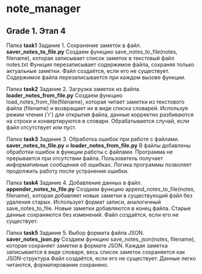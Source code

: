 # note_manager

## Grade 1. Этап 4

Папка **task1** Задание 1. Сохранение заметок в файл. 
**saver_notes_to_file.py**
Создаем функцию save_notes_to_file(notes, filename), которая записывает 
список заметок в текстовый файл notes.txt
Функция перезаписывает содержимое файла, сохраняя только актуальные заметки.
Файл создаётся, если его не существует.
Содержимое файла перезаписывается при каждом вызове функции.

Папка **task2** Задание 2. Загрузка заметок из файла. 
**loader_notes_from_file.py**
Создаем функцию load_notes_from_file(filename), которая читает заметки 
из текстового файла (filename) и возвращает их в виде списка словарей.
Используя режим чтения ('r') для открытия файла, данные корректно разбиваются 
на строки и конвертируются в словари.
Обрабатывается случай, если файл отсутствует или пуст.

Папка **task3** Задание 3. Обработка ошибок при работе с файлами.
**saver_notes_to_file.py** и
**loader_notes_from_file.py**
В файлы добавлены обработки ошибок в функции работы с файлами.
Программа не прерывается при отсутствии файла.
Пользователь получает информативные сообщения об ошибках.
Логика программы позволяет продолжить работу после устранения ошибки.

Папка **task4** Задание 4. Добавление данных в файл. 
**appender_notes_to_file.py**
Создаем функцию append_notes_to_file(notes, filename), которая добавляет 
новые заметки в существующий файл без удаления старых.
Использует формат записи, аналогичный save_notes_to_file.
Новые заметки добавляются в конец файла.
Старые данные сохраняются без изменений.
Файл создаётся, если его не существует.

Папка **task5** Задание 5. Выбор формата файла JSON. 
**saver_notes_json.py**
Создаем функцию save_notes_json(notes, filename), которая сохраняет 
заметки в формате JSON. Каждая заметка записывается в виде словаря, 
весь список заметок сохраняется как JSON-структура
Файл создаётся, если его не существует.
Данные легко читаются, форматирование сохранено.
